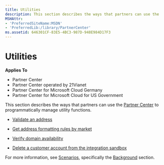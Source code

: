 ```yaml
---
title: Utilities
description: This section describes the ways that partners can use the Partner Center to programmatically manage utility functions.
MSHAttr:
- 'PreferredSiteName:MSDN'
- 'PreferredLib:/library/PartnerCenter'
ms.assetid: 646301CF-83E5-4BC3-987D-948E984D17F3
---
```


# Utilities


**Applies To**

-   Partner Center
-   Partner Center operated by 21Vianet
-   Partner Center for Microsoft Cloud Germany
-   Partner Center for Microsoft Cloud for US Government

This section describes the ways that partners can use the [Partner Center](partner-center-api-and-sdk.md) to programmatically manage utility functions.

-   [Validate an address](validate-an-address.md)

-   [Get address formatting rules by market](get-market-specific-validation-data.md)

-   [Verify domain availability](verify-domain-availability.md)

-   [Delete a customer account from the integration sandbox](delete-a-customer-account-from-the-integration-sandbox.md)

For more information, see [Scenarios](scenarios.md), specifically the [Background](scenarios.md#background) section.

 

 




